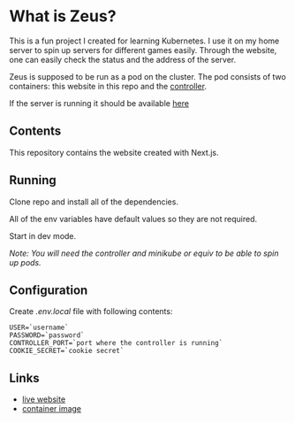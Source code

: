 # What is Zeus?

This is a fun project I created for learning Kubernetes.
I use it on my home server to spin up servers for different games easily.
Through the website, one can easily check the status and the address of the server.

Zeus is supposed to be run as a pod on the cluster.
The pod consists of two containers: this website in this repo and the [controller](https://github.com/ollivarila/zeus-controller).

If the server is running it should be available [here](https://skd.servegame.com)

## Contents

This repository contains the website created with Next.js.

## Running

Clone repo and install all of the dependencies.

All of the env variables have default values so they are not required.

Start in dev mode.

_Note: You will need the controller and minikube or equiv to be able to spin up pods._

## Configuration

Create _.env.local_ file with following contents:

```
USER=`username`
PASSWORD=`password`
CONTROLLER_PORT=`port where the controller is running`
COOKIE_SECRET=`cookie secret`
```

## Links

- [live website](https://skd.servegame.com)
- [container image](https://hub.docker.com/repository/docker/ollivarila/zeus-web/general)
